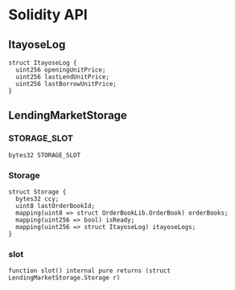 # Solidity API

## ItayoseLog

```solidity
struct ItayoseLog {
  uint256 openingUnitPrice;
  uint256 lastLendUnitPrice;
  uint256 lastBorrowUnitPrice;
}
```

## LendingMarketStorage

### STORAGE_SLOT

```solidity
bytes32 STORAGE_SLOT
```

### Storage

```solidity
struct Storage {
  bytes32 ccy;
  uint8 lastOrderBookId;
  mapping(uint8 => struct OrderBookLib.OrderBook) orderBooks;
  mapping(uint256 => bool) isReady;
  mapping(uint256 => struct ItayoseLog) itayoseLogs;
}
```

### slot

```solidity
function slot() internal pure returns (struct LendingMarketStorage.Storage r)
```

